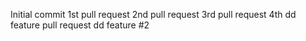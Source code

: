 Initial commit
1st pull request
2nd pull request
3rd pull request
4th
dd feature pull request
dd feature #2